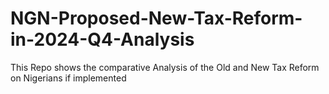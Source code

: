 # NGN-Proposed-New-Tax-Reform-in-2024-Q4-Analysis
This Repo shows the comparative Analysis of the Old and New Tax Reform on Nigerians if implemented
